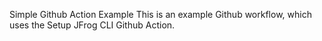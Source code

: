Simple Github Action Example
This is an example Github workflow, which uses the Setup JFrog CLI Github Action.
